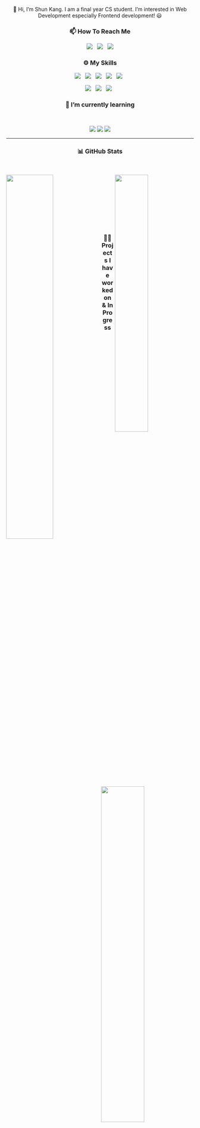<p align="center">
👋 Hi, I’m Shun Kang. I am a final year CS student. I’m interested in Web Development especially Frontend development! 😃 
</p>



<h3 align="center">📫 How To Reach Me</h3>
<p align="center">
<a href="mailto:shunkang_129@live.com"> <img src="https://img.shields.io/static/v1?style=for-the-badge&message=Mail&color=005FF9&logo=Mail&logoColor=FFFFFF&label=" ></a> &nbsp;
 <a href="https://www.linkedin.com/in/shun-kang-kong-738b30205/"><img src="https://img.shields.io/badge/LinkedIn-%230077B5.svg?&style=for-the-badge&logo=linkedin&logoColor=white" ></a> &nbsp;  
 <a  href="https://stackoverflow.com/users/15611041/kang129"><img src="https://img.shields.io/badge/Stack Overflow-%2312100E.svg?&style=for-the-badge&logo=stackoverflow"></a>
</p>


<h3 align="center">⚙️ My Skills</h3>
<p align="center">
<img src="https://img.shields.io/badge/html5%20-%23E34F26.svg?&style=for-the-badge&logo=html5&logoColor=white" >   &nbsp;
<img src="https://img.shields.io/badge/css3%20-%231572B6.svg?&style=for-the-badge&logo=css3&logoColor=white" > &nbsp;
 <img src="https://img.shields.io/badge/Bootstrap-563D7C?style=for-the-badge&logo=bootstrap&logoColor=white"> &nbsp;
<img src="https://img.shields.io/badge/javascript%20-%23323330.svg?&style=for-the-badge&logo=javascript&logoColor=%23F7DF1E" > &nbsp;
<img src="https://img.shields.io/badge/-MySQL%20-grey?style=for-the-badge&logo=mysql&logoColor=white"> &nbsp;
</p>
<p align="center">
 <img src="https://img.shields.io/static/v1?style=for-the-badge&message=PHP&color=777BB4&logo=PHP&logoColor=FFFFFF&label="> &nbsp;
<img src="https://img.shields.io/badge/C-00599C?style=for-the-badge&logo=c&logoColor=white"> &nbsp;
<img src="https://img.shields.io/badge/C%2B%2B-00599C?style=for-the-badge&logo=c%2B%2B&logoColor=white"> &nbsp;

</p>


<h3 align="center">🌱 I’m currently learning</h3> <br>
<p align="center">
<img src="https://img.shields.io/badge/-Vue%20-%2320232a?style=for-the-badge&logo=vue.js">
<img src="https://img.shields.io/badge/Java-ED8B00?style=for-the-badge&logo=java&logoColor=black">
<img src="https://img.shields.io/badge/-Threejs%20-grey?style=for-the-badge&logo=three.js">

</p>

<hr>
<h3 align="center">📊 GitHub Stats</h3> <br>
<p>
 <img align=left src="https://github-readme-stats.vercel.app/api?username=shunkang129&theme=nightowl&show_icons=true" width=50% />
 <img align=right src="https://github-readme-stats.vercel.app/api/top-langs/?username=shunkang129&theme=nightowl&layout=compact" width=42% />
</p>


<br><br><br><br><br><br><br><br>

<h3 align="center">👩‍💻 Projects I have worked on & In Progress</h3> <br>
<p>
  <a href="https://github.com/shunkang129/FMS">
    <img align=left src="https://github-readme-stats.vercel.app/api/pin/?username=shunkang129&repo=FMS&title_color=ffffff&text_color=c9cacc&icon_color=2bbc8a&bg_color=1d1f21" width=48% />
  </a>

  <a href="https://github.com/shunkang129/portfolio">
    <img align=right src="https://github-readme-stats.vercel.app/api/pin/?username=shunkang129&repo=portfolio&title_color=ffffff&text_color=c9cacc&icon_color=2bbc8a&bg_color=1d1f21" width=42% />
  </a>
</p>

<!---
shunkang129/shunkang129 is a ✨ special ✨ repository because its `README.md` (this file) appears on your GitHub profile.
You can click the Preview link to take a look at your changes.
--->
